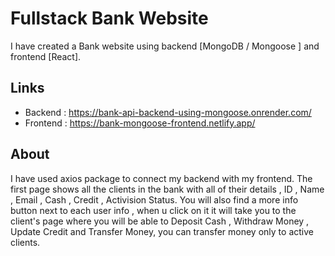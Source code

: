 # Fullstack Bank Website

I have created a Bank website using backend [MongoDB / Mongoose ] and frontend [React].

## Links

- Backend : https://bank-api-backend-using-mongoose.onrender.com/
- Frontend : https://bank-mongoose-frontend.netlify.app/

## About

I have used axios package to connect my backend with my frontend.
The first page shows all the clients in the bank with all of their details ,
ID , Name , Email , Cash , Credit , Activision Status.
You will also find a more info button next to each user info , when u click on it it will take you
to the client's page where you will be able to Deposit Cash , Withdraw Money , Update Credit and Transfer Money,
you can transfer money only to active clients.
